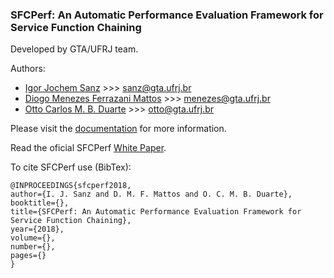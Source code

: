### SFCPerf: An Automatic Performance Evaluation Framework for Service Function Chaining

Developed by GTA/UFRJ team.

Authors:

- [Igor Jochem Sanz](http://www.gta.ufrj.br/~sanz/)  >>>  sanz@gta.ufrj.br
- [Diogo Menezes Ferrazani Mattos](http://www.gta.ufrj.br/~menezes/)  >>>  menezes@gta.ufrj.br
- [Otto Carlos M. B. Duarte](http://www.gta.ufrj.br/~otto/)  >>>  otto@gta.ufrj.br

Please visit the [documentation](https://github.com/ijochem/SFCPerf/wiki) for more information.

Read the oficial SFCPerf [White Paper](https://www.gta.ufrj.br/ftp/gta/TechReports/SMD18.pdf).


To cite SFCPerf use (BibTex):
  ```
  @INPROCEEDINGS{sfcperf2018, 
  author={I. J. Sanz and D. M. F. Mattos and O. C. M. B. Duarte}, 
  booktitle={}, 
  title={SFCPerf: An Automatic Performance Evaluation Framework for Service Function Chaining}, 
  year={2018}, 
  volume={}, 
  number={}, 
  pages={}
  }
  ```
